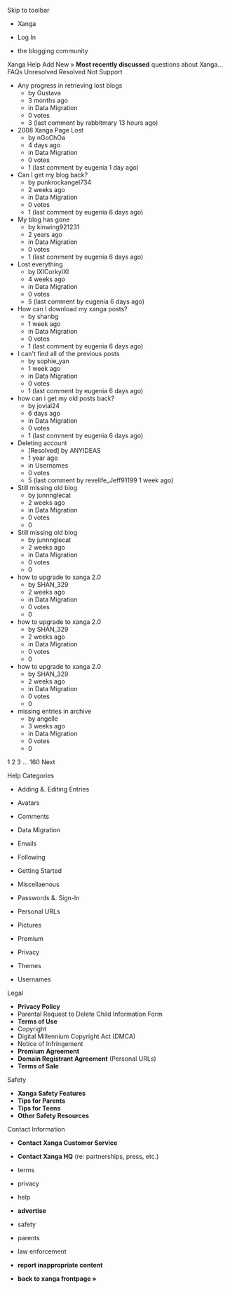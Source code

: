 Skip to toolbar

*   Xanga

*   Log In

*   the blogging community

Xanga Help Add New » **Most recently discussed** questions about Xanga… FAQs Unresolved Resolved Not Support

*   Any progress in retrieving lost blogs
    *   by Gustava
    *   3 months ago
    *   in Data Migration
    *   0 votes
    *   3 (last comment by rabbitmary 13 hours ago)
*   2008 Xanga Page Lost
    *   by nGoChOa
    *   4 days ago
    *   in Data Migration
    *   0 votes
    *   1 (last comment by eugenia 1 day ago)
*   Can I get my blog back?
    *   by punkrockangel734
    *   2 weeks ago
    *   in Data Migration
    *   0 votes
    *   1 (last comment by eugenia 6 days ago)
*   My blog has gone
    *   by kinwing921231
    *   2 years ago
    *   in Data Migration
    *   0 votes
    *   1 (last comment by eugenia 6 days ago)
*   Lost everything
    *   by lXlCorkylXl
    *   4 weeks ago
    *   in Data Migration
    *   0 votes
    *   5 (last comment by eugenia 6 days ago)
*   How can I download my xanga posts?
    *   by shanbg
    *   1 week ago
    *   in Data Migration
    *   0 votes
    *   1 (last comment by eugenia 6 days ago)
*   I can't find all of the previous posts
    *   by sophie\_yan
    *   1 week ago
    *   in Data Migration
    *   0 votes
    *   1 (last comment by eugenia 6 days ago)
*   how can i get my old posts back?
    *   by jovial24
    *   6 days ago
    *   in Data Migration
    *   0 votes
    *   1 (last comment by eugenia 6 days ago)
*   Deleting account
    *   \[Resolved\] by ANYIDEAS
    *   1 year ago
    *   in Usernames
    *   0 votes
    *   5 (last comment by revelife\_Jeff91199 1 week ago)
*   Still missing old blog
    *   by junnnglecat
    *   2 weeks ago
    *   in Data Migration
    *   0 votes
    *   0
*   Still missing old blog
    *   by junnnglecat
    *   2 weeks ago
    *   in Data Migration
    *   0 votes
    *   0
*   how to upgrade to xanga 2.0
    *   by SHAN\_329
    *   2 weeks ago
    *   in Data Migration
    *   0 votes
    *   0
*   how to upgrade to xanga 2.0
    *   by SHAN\_329
    *   2 weeks ago
    *   in Data Migration
    *   0 votes
    *   0
*   how to upgrade to xanga 2.0
    *   by SHAN\_329
    *   2 weeks ago
    *   in Data Migration
    *   0 votes
    *   0
*   missing entries in archive
    *   by angelle
    *   3 weeks ago
    *   in Data Migration
    *   0 votes
    *   0

1 2 3 ... 160 Next

Help Categories

*   Adding &. Editing Entries
*   Avatars
*   Comments
*   Data Migration
*   Emails
*   Following
*   Getting Started
*   Miscellaenous

*   Passwords &. Sign-In
*   Personal URLs
*   Pictures
*   Premium
*   Privacy
*   Themes
*   Usernames

Legal

*   **Privacy Policy**
*   Parental Request to Delete Child Information Form
*   **Terms of Use**
*   Copyright
*   Digital Millennium Copyright Act (DMCA)
*   Notice of Infringement
*   **Premium Agreement**
*   **Domain Registrant Agreement** (Personal URLs)
*   **Terms of Sale**

Safety

*   **Xanga Safety Features**
*   **Tips for Parents**
*   **Tips for Teens**
*   **Other Safety Resources**

Contact Information

*   **Contact Xanga Customer Service**
*   **Contact Xanga HQ** (re: partnerships, press, etc.)

*   terms
*   privacy
*   help
*   **advertise**

*   safety
*   parents
*   law enforcement
*   **report inappropriate content**

*   **back to xanga frontpage »**